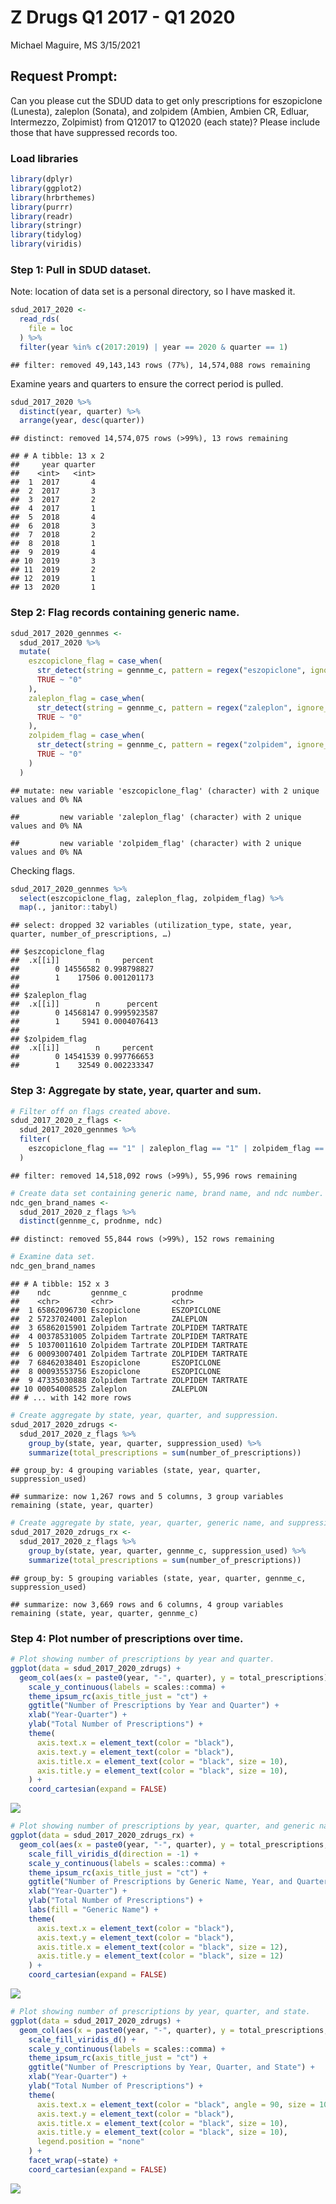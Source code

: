 Z Drugs Q1 2017 - Q1 2020
================
Michael Maguire, MS
3/15/2021

## Request Prompt:

Can you please cut the SDUD data to get only prescriptions for
eszopiclone (Lunesta), zaleplon (Sonata), and zolpidem (Ambien, Ambien
CR, Edluar, Intermezzo, Zolpimist) from Q12017 to Q12020 (each state)?
Please include those that have suppressed records too.

### Load libraries

``` r
library(dplyr)
library(ggplot2)
library(hrbrthemes)
library(purrr)
library(readr)
library(stringr)
library(tidylog)
library(viridis)
```

### Step 1: Pull in SDUD dataset.

Note: location of data set is a personal directory, so I have masked it.

``` r
sdud_2017_2020 <-
  read_rds(
    file = loc
  ) %>%
  filter(year %in% c(2017:2019) | year == 2020 & quarter == 1)
```

    ## filter: removed 49,143,143 rows (77%), 14,574,088 rows remaining

Examine years and quarters to ensure the correct period is pulled.

``` r
sdud_2017_2020 %>%
  distinct(year, quarter) %>%
  arrange(year, desc(quarter))
```

    ## distinct: removed 14,574,075 rows (>99%), 13 rows remaining

    ## # A tibble: 13 x 2
    ##     year quarter
    ##    <int>   <int>
    ##  1  2017       4
    ##  2  2017       3
    ##  3  2017       2
    ##  4  2017       1
    ##  5  2018       4
    ##  6  2018       3
    ##  7  2018       2
    ##  8  2018       1
    ##  9  2019       4
    ## 10  2019       3
    ## 11  2019       2
    ## 12  2019       1
    ## 13  2020       1

### Step 2: Flag records containing generic name.

``` r
sdud_2017_2020_gennmes <- 
  sdud_2017_2020 %>%
  mutate(
    eszcopiclone_flag = case_when(
      str_detect(string = gennme_c, pattern = regex("eszopiclone", ignore_case = TRUE)) ~ "1",
      TRUE ~ "0"
    ),
    zaleplon_flag = case_when(
      str_detect(string = gennme_c, pattern = regex("zaleplon", ignore_case = TRUE)) ~ "1",
      TRUE ~ "0"
    ),
    zolpidem_flag = case_when(
      str_detect(string = gennme_c, pattern = regex("zolpidem", ignore_case = TRUE)) ~ "1",
      TRUE ~ "0"
    )
  )
```

    ## mutate: new variable 'eszcopiclone_flag' (character) with 2 unique values and 0% NA

    ##         new variable 'zaleplon_flag' (character) with 2 unique values and 0% NA

    ##         new variable 'zolpidem_flag' (character) with 2 unique values and 0% NA

Checking flags.

``` r
sdud_2017_2020_gennmes %>%
  select(eszcopiclone_flag, zaleplon_flag, zolpidem_flag) %>%
  map(., janitor::tabyl)
```

    ## select: dropped 32 variables (utilization_type, state, year, quarter, number_of_prescriptions, …)

    ## $eszcopiclone_flag
    ##  .x[[i]]        n     percent
    ##        0 14556582 0.998798827
    ##        1    17506 0.001201173
    ## 
    ## $zaleplon_flag
    ##  .x[[i]]        n      percent
    ##        0 14568147 0.9995923587
    ##        1     5941 0.0004076413
    ## 
    ## $zolpidem_flag
    ##  .x[[i]]        n     percent
    ##        0 14541539 0.997766653
    ##        1    32549 0.002233347

### Step 3: Aggregate by state, year, quarter and sum.

``` r
# Filter off on flags created above.
sdud_2017_2020_z_flags <-
  sdud_2017_2020_gennmes %>%
  filter(
    eszcopiclone_flag == "1" | zaleplon_flag == "1" | zolpidem_flag == "1"
  )
```

    ## filter: removed 14,518,092 rows (>99%), 55,996 rows remaining

``` r
# Create data set containing generic name, brand name, and ndc number.
ndc_gen_brand_names <- 
  sdud_2017_2020_z_flags %>%
  distinct(gennme_c, prodnme, ndc)
```

    ## distinct: removed 55,844 rows (>99%), 152 rows remaining

``` r
# Examine data set.
ndc_gen_brand_names
```

    ## # A tibble: 152 x 3
    ##    ndc         gennme_c          prodnme          
    ##    <chr>       <chr>             <chr>            
    ##  1 65862096730 Eszopiclone       ESZOPICLONE      
    ##  2 57237024001 Zaleplon          ZALEPLON         
    ##  3 65862015901 Zolpidem Tartrate ZOLPIDEM TARTRATE
    ##  4 00378531005 Zolpidem Tartrate ZOLPIDEM TARTRATE
    ##  5 10370011610 Zolpidem Tartrate ZOLPIDEM TARTRATE
    ##  6 00093007401 Zolpidem Tartrate ZOLPIDEM TARTRATE
    ##  7 68462038401 Eszopiclone       ESZOPICLONE      
    ##  8 00093553756 Eszopiclone       ESZOPICLONE      
    ##  9 47335030888 Zolpidem Tartrate ZOLPIDEM TARTRATE
    ## 10 00054008525 Zaleplon          ZALEPLON         
    ## # ... with 142 more rows

``` r
# Create aggregate by state, year, quarter, and suppression.
sdud_2017_2020_zdrugs <- 
  sdud_2017_2020_z_flags %>%
    group_by(state, year, quarter, suppression_used) %>%
    summarize(total_prescriptions = sum(number_of_prescriptions))
```

    ## group_by: 4 grouping variables (state, year, quarter, suppression_used)

    ## summarize: now 1,267 rows and 5 columns, 3 group variables remaining (state, year, quarter)

``` r
# Create aggregate by state, year, quarter, generic name, and suppression. 
sdud_2017_2020_zdrugs_rx <-
  sdud_2017_2020_z_flags %>%
    group_by(state, year, quarter, gennme_c, suppression_used) %>%
    summarize(total_prescriptions = sum(number_of_prescriptions))
```

    ## group_by: 5 grouping variables (state, year, quarter, gennme_c, suppression_used)

    ## summarize: now 3,669 rows and 6 columns, 4 group variables remaining (state, year, quarter, gennme_c)

### Step 4: Plot number of prescriptions over time.

``` r
# Plot showing number of prescriptions by year and quarter.
ggplot(data = sdud_2017_2020_zdrugs) +
  geom_col(aes(x = paste0(year, "-", quarter), y = total_prescriptions), fill = "forestgreen", alpha = 0.95) +
    scale_y_continuous(labels = scales::comma) + 
    theme_ipsum_rc(axis_title_just = "ct") +
    ggtitle("Number of Prescriptions by Year and Quarter") +
    xlab("Year-Quarter") +
    ylab("Total Number of Prescriptions") +
    theme(
      axis.text.x = element_text(color = "black"),
      axis.text.y = element_text(color = "black"),
      axis.title.x = element_text(color = "black", size = 10),
      axis.title.y = element_text(color = "black", size = 10),
    ) +
    coord_cartesian(expand = FALSE)
```

![](03_create-rmarkdown-report_files/figure-gfm/plots-1.png)<!-- -->

``` r
# Plot showing number of prescriptions by year, quarter, and generic name.
ggplot(data = sdud_2017_2020_zdrugs_rx) +
  geom_col(aes(x = paste0(year, "-", quarter), y = total_prescriptions, fill = gennme_c)) +
    scale_fill_viridis_d(direction = -1) +
    scale_y_continuous(labels = scales::comma) +
    theme_ipsum_rc(axis_title_just = "ct") +
    ggtitle("Number of Prescriptions by Generic Name, Year, and Quarter") +
    xlab("Year-Quarter") +
    ylab("Total Number of Prescriptions") +
    labs(fill = "Generic Name") +
    theme(
      axis.text.x = element_text(color = "black"),
      axis.text.y = element_text(color = "black"),
      axis.title.x = element_text(color = "black", size = 12),
      axis.title.y = element_text(color = "black", size = 12)
    ) +
    coord_cartesian(expand = FALSE)
```

![](03_create-rmarkdown-report_files/figure-gfm/plots-2.png)<!-- -->

``` r
# Plot showing number of prescriptions by year, quarter, and state.
ggplot(data = sdud_2017_2020_zdrugs) +
  geom_col(aes(x = paste0(year, "-", quarter), y = total_prescriptions, fill = state), alpha = 0.95) +
    scale_fill_viridis_d() +
    scale_y_continuous(labels = scales::comma) + 
    theme_ipsum_rc(axis_title_just = "ct") +
    ggtitle("Number of Prescriptions by Year, Quarter, and State") +
    xlab("Year-Quarter") +
    ylab("Total Number of Prescriptions") +
    theme(
      axis.text.x = element_text(color = "black", angle = 90, size = 10, hjust = 0.25, vjust = 0.25),
      axis.text.y = element_text(color = "black"),
      axis.title.x = element_text(color = "black", size = 10),
      axis.title.y = element_text(color = "black", size = 10),
      legend.position = "none"
    ) +
    facet_wrap(~state) +
    coord_cartesian(expand = FALSE)
```

![](03_create-rmarkdown-report_files/figure-gfm/plotrx-1.png)<!-- -->
